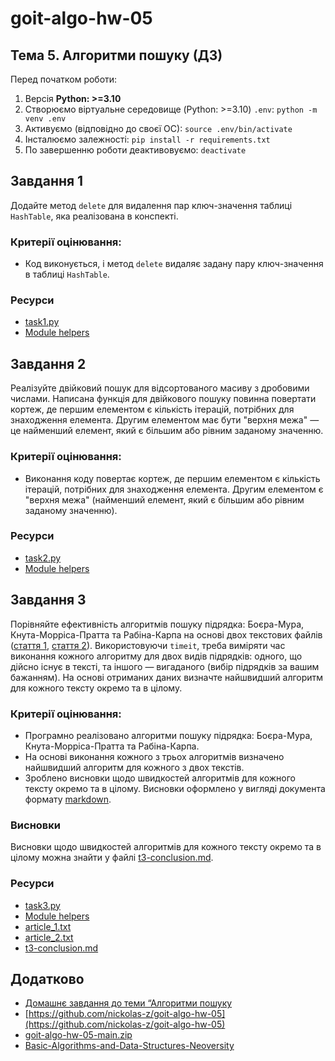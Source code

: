 # goit-algo-hw-05
## Тема 5. Алгоритми пошуку (ДЗ)

Перед початком роботи:
1. Версія **Python: >=3.10**
2. Cтворюємо віртуальне середовище (Python: >=3.10) `.env`: `python -m venv .env`
3. Активуємо (відповідно до своєї ОС): `source .env/bin/activate`
4. Інсталюємо залежності: `pip install -r requirements.txt`
5. По завершенню роботи деактивовуємо: `deactivate`

## Завдання 1
Додайте метод `delete` для видалення пар ключ-значення таблиці `HashTable`, яка реалізована в конспекті.

### Критерії оцінювання:
- Код виконується, і метод `delete` видаляє задану пару ключ-значення в таблиці `HashTable`.

### Ресурси
- [task1.py](./task1.py)
- [Module helpers](./helpers)

## Завдання 2
Реалізуйте двійковий пошук для відсортованого масиву з дробовими числами. Написана функція для двійкового пошуку повинна повертати кортеж, де першим елементом є кількість ітерацій, потрібних для знаходження елемента. Другим елементом має бути "верхня межа" — це найменший елемент, який є більшим або рівним заданому значенню.

### Критерії оцінювання:
- Виконання коду повертає кортеж, де першим елементом є кількість ітерацій, потрібних для знаходження елемента. Другим елементом є "верхня межа" (найменший елемент, який є більшим або рівним заданому значенню).


### Ресурси
- [task2.py](./task2.py)
- [Module helpers](./helpers)

## Завдання 3
Порівняйте ефективність алгоритмів пошуку підрядка: Боєра-Мура, Кнута-Морріса-Пратта та Рабіна-Карпа на основі двох текстових файлів ([стаття 1](https://drive.google.com/file/d/18_R5vEQ3eDuy2VdV3K5Lu-R-B-adxXZh/view), [стаття 2](https://drive.google.com/file/d/18BfXyQcmuinEI_8KDSnQm4bLx6yIFS_w/view)). Використовуючи `timeit`, треба виміряти час виконання кожного алгоритму для двох видів підрядків: одного, що дійсно існує в тексті, та іншого — вигаданого (вибір підрядків за вашим бажанням). На основі отриманих даних визначте найшвидший алгоритм для кожного тексту окремо та в цілому.
### Критерії оцінювання:
- Програмно реалізовано алгоритми пошуку підрядка: Боєра-Мура, Кнута-Морріса-Пратта та Рабіна-Карпа.
- На основі виконання кожного з трьох алгоритмів визначено найшвидший алгоритм для кожного з двох текстів.
- Зроблено висновки щодо швидкостей алгоритмів для кожного тексту окремо та в цілому. Висновки оформлено у вигляді документа формату [markdown](https://uk.wikipedia.org/wiki/Markdown).

### Висновки
Висновки щодо швидкостей алгоритмів для кожного тексту окремо та в цілому можна знайти у файлі [t3-conclusion.md](./t3-conclusion.md).

### Ресурси
- [task3.py](./task3.py)
- [Module helpers](./helpers)
- [article_1.txt](./data/article_1.txt)
- [article_2.txt](./data/article_2.txt)
- [t3-conclusion.md](./t3-conclusion.md)

## Додатково
- [Домашнє завдання до теми “Алгоритми пошуку](https://www.edu.goit.global/uk/learn/24858703/19646173/19656839/homework)
- [https://github.com/nickolas-z/goit-algo-hw-05](https://github.com/nickolas-z/goit-algo-hw-05)
- [goit-algo-hw-05-main.zip](https://s3.eu-north-1.amazonaws.com/lms.goit.files/26ff4d7b-41d8-4b61-8466-84effe8b8ec1%D0%94%D0%975_%D0%97%D1%83%D0%B1%D1%87%D0%B8%D0%BA%D0%9C%D0%B8%D0%BA%D0%BE%D0%BB%D0%B0%D0%9C%D0%B8%D0%BA%D0%BE%D0%BB%D0%B0%D0%B9%D0%BE%D0%B2%D0%B8%D1%87.zip)
- [Basic-Algorithms-and-Data-Structures-Neoversity](https://github.com/nickolas-z/Basic-Algorithms-and-Data-Structures-Neoversity)
